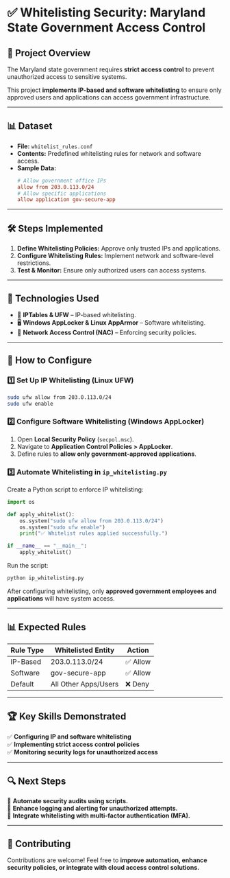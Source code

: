# ✅ Whitelisting Security: Maryland State Government Access Control

## 📌 Project Overview
The Maryland state government requires **strict access control** to prevent unauthorized access to sensitive systems.

This project **implements IP-based and software whitelisting** to ensure only approved users and applications can access government infrastructure.

---

## 📊 Dataset
- **File:** `whitelist_rules.conf`
- **Contents:** Predefined whitelisting rules for network and software access.
- **Sample Data:**
  ```conf
  # Allow government office IPs
  allow from 203.0.113.0/24
  # Allow specific applications
  allow application gov-secure-app
  ```

---

## 🛠️ Steps Implemented
1. **Define Whitelisting Policies:** Approve only trusted IPs and applications.
2. **Configure Whitelisting Rules:** Implement network and software-level restrictions.
3. **Test & Monitor:** Ensure only authorized users can access systems.

---

## 🚀 Technologies Used
- 🔐 **IPTables & UFW** – IP-based whitelisting.
- 🖥️ **Windows AppLocker & Linux AppArmor** – Software whitelisting.
- 📡 **Network Access Control (NAC)** – Enforcing security policies.

---

## 🔧 How to Configure

### **1️⃣ Set Up IP Whitelisting (Linux UFW)**
```sh
sudo ufw allow from 203.0.113.0/24
sudo ufw enable
```

### **2️⃣ Configure Software Whitelisting (Windows AppLocker)**
1. Open **Local Security Policy** (`secpol.msc`).
2. Navigate to **Application Control Policies > AppLocker**.
3. Define rules to **allow only government-approved applications**.

### **3️⃣ Automate Whitelisting in `ip_whitelisting.py`**
Create a Python script to enforce IP whitelisting:
```python
import os

def apply_whitelist():
    os.system("sudo ufw allow from 203.0.113.0/24")
    os.system("sudo ufw enable")
    print("✅ Whitelist rules applied successfully.")

if __name__ == "__main__":
    apply_whitelist()
```
Run the script:
```sh
python ip_whitelisting.py
```

After configuring whitelisting, only **approved government employees and applications** will have system access.

---

## 📊 Expected Rules
| Rule Type  | Whitelisted Entity        | Action  |
|------------|--------------------------|---------|
| IP-Based   | 203.0.113.0/24            | ✅ Allow |
| Software   | gov-secure-app            | ✅ Allow |
| Default    | All Other Apps/Users      | ❌ Deny  |

---

## 🏆 Key Skills Demonstrated
✅ **Configuring IP and software whitelisting**  
✅ **Implementing strict access control policies**  
✅ **Monitoring security logs for unauthorized access**  

---

## 🔍 Next Steps
🔹 **Automate security audits using scripts.**  
🔹 **Enhance logging and alerting for unauthorized attempts.**  
🔹 **Integrate whitelisting with multi-factor authentication (MFA).**  

---

## 🤝 Contributing
Contributions are welcome! Feel free to **improve automation, enhance security policies, or integrate with cloud access control solutions.**


